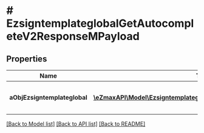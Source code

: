 # # EzsigntemplateglobalGetAutocompleteV2ResponseMPayload

## Properties

Name | Type | Description | Notes
------------ | ------------- | ------------- | -------------
**aObjEzsigntemplateglobal** | [**\eZmaxAPI\Model\EzsigntemplateglobalAutocompleteElementResponse[]**](EzsigntemplateglobalAutocompleteElementResponse.md) | An array of Ezsigntemplateglobal autocomplete element response. |

[[Back to Model list]](../../README.md#models) [[Back to API list]](../../README.md#endpoints) [[Back to README]](../../README.md)
